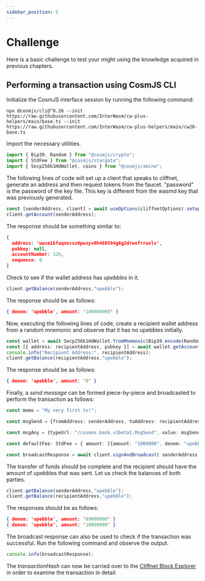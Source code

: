 ```yaml
---
sidebar_position: 5
---
```


# Challenge

Here is a basic challenge to test your might using the knowledge acquired in previous chapters.
## Performing a transaction using CosmJS CLI
Initialize the CosmJS interface session by running the following command:
```shell
npx @cosmjs/cli@^0.26 --init https://raw.githubusercontent.com/InterWasm/cw-plus-helpers/main/base.ts --init https://raw.githubusercontent.com/InterWasm/cw-plus-helpers/main/cw20-base.ts
```
Import the necessary utilities.
```typescript
import { Bip39, Random } from "@cosmjs/crypto";
import { StdFee } from "@cosmjs/stargate";
import { Secp256k1HdWallet, coins } from "@cosmjs/amino";
```
The following lines of code will set up a client that speaks to cliffnet, generate an address and then request tokens from the faucet.
"password" is the password of the key file.
This key is different from the wasmd key that was previously generated.

```typescript
const [senderAddress, client] = await useOptions(cliffnetOptions).setup("password");
client.getAccount(senderAddress);
```

The response should be something similar to:
```json
{
  address: 'wasm1kfaqnxcsz6pwxyv0h468594g6g2drwxfrrwslv',
  pubkey: null,
  accountNumber: 326,
  sequence: 0
}
```
Check to see if the wallet address has *upebbles* in it.
```typescript
client.getBalance(senderAddress,"upebble");
```
The response should be as follows:
```json
{ denom: 'upebble', amount: '100000000' }
```
Now, executing the following lines of code, create a recipient wallet address from a random mnemonic and observe that it has no upebbles initially.
```typescript
const wallet = await Secp256k1HdWallet.fromMnemonic(Bip39.encode(Random.getBytes(24)).toString(),{prefix: "wasm"});
const [{ address: recipientAddress, pubkey }] = await wallet.getAccounts();
console.info("Recipient Address:", recipientAddress);
client.getBalance(recipientAddress,"upebble");
```
The response should be as follows:
```json
{ denom: 'upebble', amount: '0' }
```
Finally, a *send message* can be formed piece-by-piece and broadcasted to perform the transaction as follows:
```typescript
const memo = "My very first tx!";

const msgSend = {fromAddress: senderAddress, toAddress: recipientAddress, amount: coins(10000000, "upebble"),};

const msgAny = {typeUrl: "/cosmos.bank.v1beta1.MsgSend", value: msgSend,};

const defaultFee: StdFee = { amount: [{amount: "1000000", denom: "upebble",},], gas: "89000",};

const broadcastResponse = await client.signAndBroadcast( senderAddress, [msgAny], defaultFee,  memo,);
```
The transfer of funds should be complete and the recipient should have the amount of upebbles that was sent. Let us check the balances of both parties.
```typescript
client.getBalance(senderAddress,"upebble");
client.getBalance(recipientAddress,"upebble");
```
The responses should be as follows:
```json
{ denom: 'upebble', amount: '89000000' }
{ denom: 'upebble', amount: '10000000' }
```
The broadcast response can also be used to check if the transaction was successful. Run the following command and observe the output.
```typescript
console.info(broadcastResponse);
```
The *transactionHash* can now be carried over to the [Cliffnet Block Explorer](https://block-explorer.cliffnet.cosmwasm.com/) in order to examine the transaction in detail.



